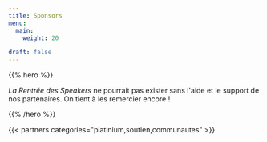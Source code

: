 ```yaml
---
title: Sponsors
menu:
  main:
    weight: 20

draft: false
---
```


{{% hero %}}

*La Rentrée des Speakers* ne pourrait pas exister sans l'aide et le support de nos partenaires. On tient à les remercier encore !

{{% /hero %}}

<!-- Parteners list -->

{{< partners categories="platinium,soutien,communautes" >}}
